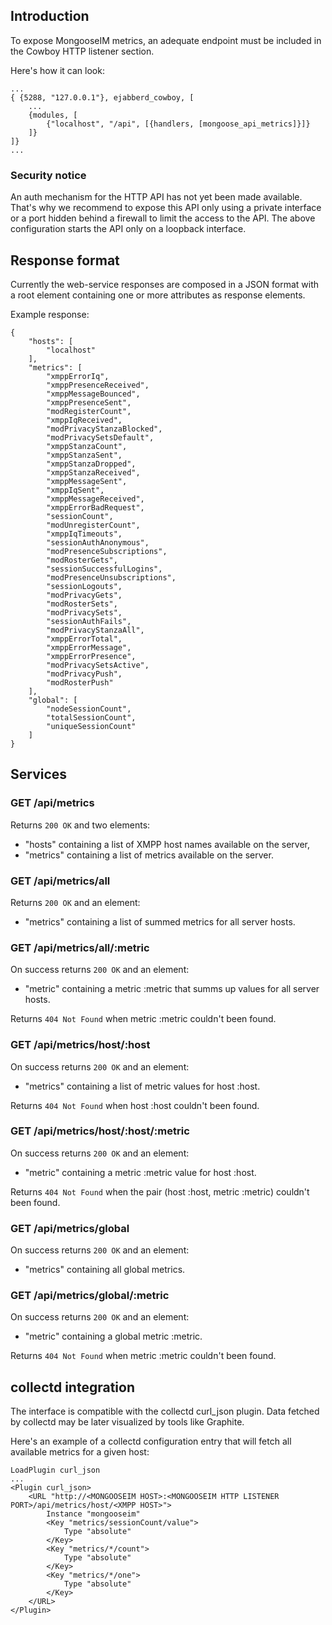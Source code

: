 ## Introduction

To expose MongooseIM metrics, an adequate endpoint must be included in the Cowboy HTTP listener section.

Here's how it can look:
```
...
{ {5288, "127.0.0.1"}, ejabberd_cowboy, [
    ...
    {modules, [
        {"localhost", "/api", [{handlers, [mongoose_api_metrics]}]}
    ]}
]}
...
```

### Security notice

An auth mechanism for the HTTP API has not yet been made available.
That's why we recommend to expose this API only using a private interface or a port hidden behind a firewall to limit the access to the API.
The above configuration starts the API only on a loopback interface.

## Response format

Currently the web-service responses are composed in a JSON format with a root element containing one or more attributes as response elements.

Example response:

    {
        "hosts": [
            "localhost"
        ],
        "metrics": [
            "xmppErrorIq",
            "xmppPresenceReceived",
            "xmppMessageBounced",
            "xmppPresenceSent",
            "modRegisterCount",
            "xmppIqReceived",
            "modPrivacyStanzaBlocked",
            "modPrivacySetsDefault",
            "xmppStanzaCount",
            "xmppStanzaSent",
            "xmppStanzaDropped",
            "xmppStanzaReceived",
            "xmppMessageSent",
            "xmppIqSent",
            "xmppMessageReceived",
            "xmppErrorBadRequest",
            "sessionCount",
            "modUnregisterCount",
            "xmppIqTimeouts",
            "sessionAuthAnonymous",
            "modPresenceSubscriptions",
            "modRosterGets",
            "sessionSuccessfulLogins",
            "modPresenceUnsubscriptions",
            "sessionLogouts",
            "modPrivacyGets",
            "modRosterSets",
            "modPrivacySets",
            "sessionAuthFails",
            "modPrivacyStanzaAll",
            "xmppErrorTotal",
            "xmppErrorMessage",
            "xmppErrorPresence",
            "modPrivacySetsActive",
            "modPrivacyPush",
            "modRosterPush"
        ],
        "global": [
            "nodeSessionCount",
            "totalSessionCount",
            "uniqueSessionCount"
        ]
    }

## Services

### GET /api/metrics

Returns ```200 OK``` and two elements:

* "hosts" containing a list of XMPP host names available on the server,
* "metrics" containing a list of metrics available on the server.

### GET /api/metrics/all

Returns ```200 OK``` and an element:

* "metrics" containing a list of summed metrics for all server hosts.

### GET /api/metrics/all/:metric

On success returns ```200 OK``` and an element:

* "metric" containing a metric :metric that summs up values for all server hosts.

Returns ```404 Not Found``` when metric :metric couldn't been found.

### GET /api/metrics/host/:host

On success returns ```200 OK``` and an element:

* "metrics" containing a list of metric values for host :host.

Returns ```404 Not Found``` when host :host couldn't been found.

### GET /api/metrics/host/:host/:metric

On success returns ```200 OK``` and an element:

* "metric" containing a metric :metric value for host :host.

Returns ```404 Not Found``` when the pair (host :host, metric :metric) couldn't been found.

### GET /api/metrics/global

On success returns ```200 OK``` and an element:

* "metrics" containing all global metrics.

### GET /api/metrics/global/:metric

On success returns ```200 OK``` and an element:

* "metric" containing a global metric :metric.

Returns ```404 Not Found``` when metric :metric couldn't been found.

## collectd integration

The interface is compatible with the collectd curl_json plugin.
Data fetched by collectd may be later visualized by tools like Graphite.

Here's an example of a collectd configuration entry that will fetch all available metrics for a given host:
```
LoadPlugin curl_json
...
<Plugin curl_json>
    <URL "http://<MONGOOSEIM HOST>:<MONGOOSEIM HTTP LISTENER PORT>/api/metrics/host/<XMPP HOST>">
        Instance "mongooseim"
        <Key "metrics/sessionCount/value">
            Type "absolute"
        </Key>
        <Key "metrics/*/count">
            Type "absolute"
        </Key>
        <Key "metrics/*/one">
            Type "absolute"
        </Key>
    </URL>
</Plugin>
```
